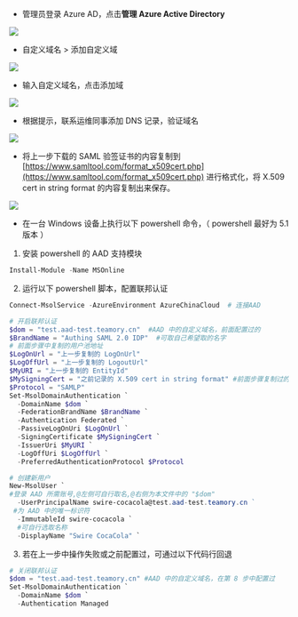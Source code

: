 <IntegrationDetailCard :title="`配置联邦认证`">

- 管理员登录 Azure AD，点击**管理 Azure Active Directory**

![](~@imagesZhCn/integration/office365/2-1.png)

- 自定义域名 &gt; 添加自定义域

![](~@imagesZhCn/integration/office365/2-2.png)

- 输入自定义域名，点击添加域

![](~@imagesZhCn/integration/office365/2-3.png)

- 根据提示，联系运维同事添加 DNS 记录，验证域名

![](~@imagesZhCn/integration/office365/2-4.png)

<!-- - 回到 {{$localeConfig.brandName}} 中，设置 &gt; 基础设置，复制用户池地址

![](~@imagesZhCn/integration/office365/2-5.png)

- 回到应用，点击上一步添加的集成应用，复制 AppID

![](~@imagesZhCn/integration/office365/2-6.png) -->

- 将上一步下载的 SAML 验签证书的内容复制到 [https://www.samltool.com/format_x509cert.php](https://www.samltool.com/format_x509cert.php) 进行格式化，将 X.509 cert in string format 的内容复制出来保存。

![](~@imagesZhCn/integration/office365/2-7.png)

- 在一台 Windows 设备上执行以下 powershell 命令，（ powershell 最好为 5.1 版本 ）

1. 安装 powershell 的 AAD 支持模块
```PowerShell
Install-Module -Name MSOnline
```

2. 运行以下 powershell 脚本，配置联邦认证
```PowerShell
Connect-MsolService -AzureEnvironment AzureChinaCloud  # 连接AAD

# 开启联邦认证
$dom = "test.aad-test.teamory.cn"  #AAD 中的自定义域名，前面配置过的
$BrandName = "Authing SAML 2.0 IDP"  #可取自己希望取的名字
# 前面步骤中复制的用户池地址
$LogOnUrl = "上一步复制的 LogOnUrl" 
$LogOffUrl = "上一步复制的 LogoutUrl" 
$MyURI = "上一步复制的 EntityId" 
$MySigningCert = "之前记录的 X.509 cert in string format" #前面步骤复制过的
$Protocol = "SAMLP" 
Set-MsolDomainAuthentication `
  -DomainName $dom `
  -FederationBrandName $BrandName `
  -Authentication Federated `
  -PassiveLogOnUri $LogOnUrl `
  -SigningCertificate $MySigningCert `
  -IssuerUri $MyURI `
  -LogOffUri $LogOffUrl `
  -PreferredAuthenticationProtocol $Protocol

# 创建新用户
New-MsolUser `
#登录 AAD 所需账号,@左侧可自行取名,@右侧为本文件中的 "$dom"
  -UserPrincipalName swire-cocacola@test.aad-test.teamory.cn ` 
 #为 AAD 中的唯一标识符
  -ImmutableId swire-cocacola `
  #可自行选取名称
  -DisplayName "Swire CocaCola" `
```

3. 若在上一步中操作失败或之前配置过，可通过以下代码行回退

```PowerShell
# 关闭联邦认证
$dom = "test.aad-test.teamory.cn" #AAD 中的自定义域名，在第 8 步中配置过
Set-MsolDomainAuthentication `
  -DomainName $dom `
  -Authentication Managed
```

</IntegrationDetailCard>